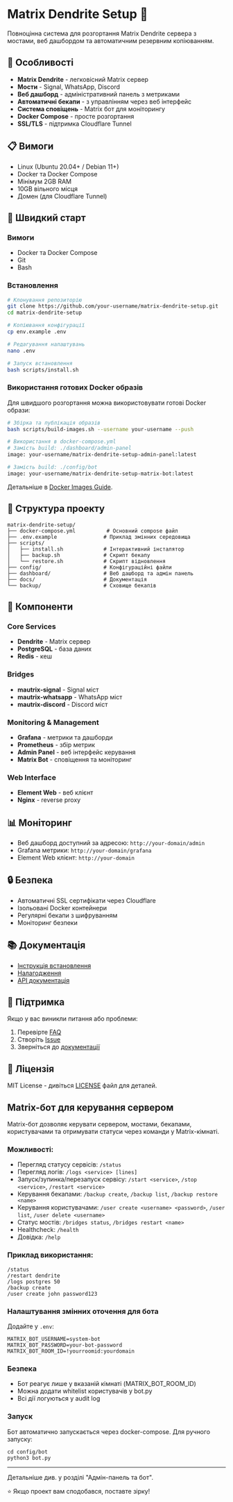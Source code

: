# Matrix Dendrite Setup 🚀

Повноцінна система для розгортання Matrix Dendrite сервера з мостами, веб дашбордом та автоматичним резервним копіюванням.

## 🌟 Особливості

- **Matrix Dendrite** - легковісний Matrix сервер
- **Мости** - Signal, WhatsApp, Discord
- **Веб дашборд** - адміністративний панель з метриками
- **Автоматичні бекапи** - з управлінням через веб інтерфейс
- **Система сповіщень** - Matrix бот для моніторингу
- **Docker Compose** - просте розгортання
- **SSL/TLS** - підтримка Cloudflare Tunnel

## 📋 Вимоги

- Linux (Ubuntu 20.04+ / Debian 11+)
- Docker та Docker Compose
- Мінімум 2GB RAM
- 10GB вільного місця
- Домен (для Cloudflare Tunnel)

## 🚀 Швидкий старт

### Вимоги
- Docker та Docker Compose
- Git
- Bash

### Встановлення

```bash
# Клонування репозиторію
git clone https://github.com/your-username/matrix-dendrite-setup.git
cd matrix-dendrite-setup

# Копіювання конфігурації
cp env.example .env

# Редагування налаштувань
nano .env

# Запуск встановлення
bash scripts/install.sh
```

### Використання готових Docker образів

Для швидшого розгортання можна використовувати готові Docker образи:

```bash
# Збірка та публікація образів
bash scripts/build-images.sh --username your-username --push

# Використання в docker-compose.yml
# Замість build: ./dashboard/admin-panel
image: your-username/matrix-dendrite-setup-admin-panel:latest

# Замість build: ./config/bot  
image: your-username/matrix-dendrite-setup-matrix-bot:latest
```

Детальніше в [Docker Images Guide](docs/DOCKER_IMAGES.md).

## 📁 Структура проекту

```
matrix-dendrite-setup/
├── docker-compose.yml          # Основний compose файл
├── .env.example               # Приклад змінних середовища
├── scripts/
│   ├── install.sh             # Інтерактивний інсталятор
│   ├── backup.sh              # Скрипт бекапу
│   └── restore.sh             # Скрипт відновлення
├── config/                    # Конфігураційні файли
├── dashboard/                 # Веб дашборд та адмін панель
├── docs/                      # Документація
└── backup/                    # Сховище бекапів
```

## 🔧 Компоненти

### Core Services
- **Dendrite** - Matrix сервер
- **PostgreSQL** - база даних
- **Redis** - кеш

### Bridges
- **mautrix-signal** - Signal міст
- **mautrix-whatsapp** - WhatsApp міст  
- **mautrix-discord** - Discord міст

### Monitoring & Management
- **Grafana** - метрики та дашборди
- **Prometheus** - збір метрик
- **Admin Panel** - веб інтерфейс керування
- **Matrix Bot** - сповіщення та моніторинг

### Web Interface
- **Element Web** - веб клієнт
- **Nginx** - reverse proxy

## 📊 Моніторинг

- Веб дашборд доступний за адресою: `http://your-domain/admin`
- Grafana метрики: `http://your-domain/grafana`
- Element Web клієнт: `http://your-domain`

## 🔒 Безпека

- Автоматичні SSL сертифікати через Cloudflare
- Ізольовані Docker контейнери
- Регулярні бекапи з шифруванням
- Моніторинг безпеки

## 📚 Документація

- [Інструкція встановлення](docs/INSTALL.md)
- [Налагодження](docs/TROUBLESHOOTING.md)
- [API документація](docs/API.md)

## 🤝 Підтримка

Якщо у вас виникли питання або проблеми:
1. Перевірте [FAQ](docs/FAQ.md)
2. Створіть [Issue](https://github.com/Karnemorkon/matrix-dendrite-setup/issues)
3. Зверніться до [документації](docs/)

## 📄 Ліцензія

MIT License - дивіться [LICENSE](LICENSE) файл для деталей.

## Matrix-бот для керування сервером

Matrix-бот дозволяє керувати сервером, мостами, бекапами, користувачами та отримувати статуси через команди у Matrix-кімнаті.

### Можливості:
- Перегляд статусу сервісів: `/status`
- Перегляд логів: `/logs <service> [lines]`
- Запуск/зупинка/перезапуск сервісу: `/start <service>`, `/stop <service>`, `/restart <service>`
- Керування бекапами: `/backup create`, `/backup list`, `/backup restore <name>`
- Керування користувачами: `/user create <username> <password>`, `/user list`, `/user delete <username>`
- Статус мостів: `/bridges status`, `/bridges restart <name>`
- Healthcheck: `/health`
- Довідка: `/help`

### Приклад використання:
```
/status
/restart dendrite
/logs postgres 50
/backup create
/user create john password123
```

### Налаштування змінних оточення для бота
Додайте у `.env`:
```
MATRIX_BOT_USERNAME=system-bot
MATRIX_BOT_PASSWORD=your-bot-password
MATRIX_BOT_ROOM_ID=!yourroomid:yourdomain
```

### Безпека
- Бот реагує лише у вказаній кімнаті (MATRIX_BOT_ROOM_ID)
- Можна додати whitelist користувачів у bot.py
- Всі дії логуються у audit log

### Запуск
Бот автоматично запускається через docker-compose. Для ручного запуску:
```
cd config/bot
python3 bot.py
```

---
Детальніше див. у розділі "Адмін-панель та бот".

⭐ Якщо проект вам сподобався, поставте зірку! 